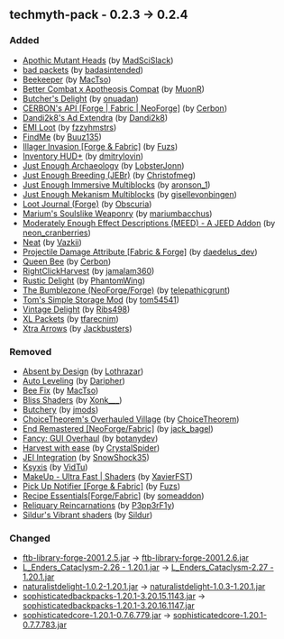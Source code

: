 ## techmyth-pack - 0.2.3 -> 0.2.4

### Added

  * [Apothic Mutant Heads](https://www.curseforge.com/minecraft/mc-mods/apothic-mutant-heads) (by [MadSciSlack](https://www.curseforge.com/members/MadSciSlack/projects))
  * [bad packets](https://www.curseforge.com/minecraft/mc-mods/badpackets) (by [badasintended](https://www.curseforge.com/members/badasintended/projects))
  * [Beekeeper](https://www.curseforge.com/minecraft/mc-mods/beekeeper) (by [MacTso](https://www.curseforge.com/members/MacTso/projects))
  * [Better Combat x Apotheosis Compat](https://www.curseforge.com/minecraft/mc-mods/apothic-combat) (by [MuonR](https://www.curseforge.com/members/MuonR/projects))
  * [Butcher's Delight](https://www.curseforge.com/minecraft/mc-mods/butchers-delight) (by [onuadan](https://www.curseforge.com/members/onuadan/projects))
  * [CERBON's API [Forge | Fabric | NeoForge]](https://www.curseforge.com/minecraft/mc-mods/cerbons-api) (by [Cerbon](https://www.curseforge.com/members/Cerbon/projects))
  * [Dandi2k8's Ad Extendra](https://www.curseforge.com/minecraft/mc-mods/dandi2k8s-ad-extendra) (by [Dandi2k8](https://www.curseforge.com/members/Dandi2k8/projects))
  * [EMI Loot](https://www.curseforge.com/minecraft/mc-mods/emi-loot) (by [fzzyhmstrs](https://www.curseforge.com/members/fzzyhmstrs/projects))
  * [FindMe](https://www.curseforge.com/minecraft/mc-mods/findme) (by [Buuz135](https://www.curseforge.com/members/Buuz135/projects))
  * [Illager Invasion [Forge & Fabric]](https://www.curseforge.com/minecraft/mc-mods/illager-invasion) (by [Fuzs](https://www.curseforge.com/members/Fuzs/projects))
  * [Inventory HUD+](https://www.curseforge.com/minecraft/mc-mods/inventory-hud-forge) (by [dmitrylovin](https://www.curseforge.com/members/dmitrylovin/projects))
  * [Just Enough Archaeology](https://www.curseforge.com/minecraft/mc-mods/just-enough-archaeology) (by [LobsterJonn](https://www.curseforge.com/members/LobsterJonn/projects))
  * [Just Enough Breeding (JEBr)](https://www.curseforge.com/minecraft/mc-mods/justenoughbreeding) (by [Christofmeg](https://www.curseforge.com/members/Christofmeg/projects))
  * [Just Enough Immersive Multiblocks](https://www.curseforge.com/minecraft/mc-mods/just-enough-immersive-multiblocks) (by [aronson_1](https://www.curseforge.com/members/aronson_1/projects))
  * [Just Enough Mekanism Multiblocks](https://www.curseforge.com/minecraft/mc-mods/just-enough-mekanism-multiblocks) (by [gisellevonbingen](https://www.curseforge.com/members/gisellevonbingen/projects))
  * [Loot Journal (Forge)](https://www.curseforge.com/minecraft/mc-mods/loot-journal) (by [Obscuria](https://www.curseforge.com/members/Obscuria/projects))
  * [Marium's Soulslike Weaponry](https://www.curseforge.com/minecraft/mc-mods/mariums-soulslike-weaponry) (by [mariumbacchus](https://www.curseforge.com/members/mariumbacchus/projects))
  * [Moderately Enough Effect Descriptions (MEED) - A JEED Addon](https://www.curseforge.com/minecraft/mc-mods/moderately-enough-effect-descriptions-meed-a-jeed-addon) (by [neon_cranberries](https://www.curseforge.com/members/neon_cranberries/projects))
  * [Neat](https://www.curseforge.com/minecraft/mc-mods/neat) (by [Vazkii](https://www.curseforge.com/members/Vazkii/projects))
  * [Projectile Damage Attribute [Fabric & Forge]](https://www.curseforge.com/minecraft/mc-mods/projectile-damage-attribute) (by [daedelus_dev](https://www.curseforge.com/members/daedelus_dev/projects))
  * [Queen Bee](https://www.curseforge.com/minecraft/mc-mods/queen-bee) (by [Cerbon](https://www.curseforge.com/members/Cerbon/projects))
  * [RightClickHarvest](https://www.curseforge.com/minecraft/mc-mods/rightclickharvest) (by [jamalam360](https://www.curseforge.com/members/jamalam360/projects))
  * [Rustic Delight](https://www.curseforge.com/minecraft/mc-mods/rustic-delight) (by [PhantomWing](https://www.curseforge.com/members/PhantomWing/projects))
  * [The Bumblezone (NeoForge/Forge)](https://www.curseforge.com/minecraft/mc-mods/the-bumblezone-forge) (by [telepathicgrunt](https://www.curseforge.com/members/telepathicgrunt/projects))
  * [Tom's Simple Storage Mod](https://www.curseforge.com/minecraft/mc-mods/toms-storage) (by [tom54541](https://www.curseforge.com/members/tom54541/projects))
  * [Vintage Delight](https://www.curseforge.com/minecraft/mc-mods/vintage-delight) (by [Ribs498](https://www.curseforge.com/members/Ribs498/projects))
  * [XL Packets](https://www.curseforge.com/minecraft/mc-mods/xl-packets) (by [tfarecnim](https://www.curseforge.com/members/tfarecnim/projects))
  * [Xtra Arrows](https://www.curseforge.com/minecraft/mc-mods/xtra-arrows) (by [Jackbusters](https://www.curseforge.com/members/Jackbusters/projects))

### Removed

  * [Absent by Design](https://www.curseforge.com/minecraft/mc-mods/absent-by-design) (by [Lothrazar](https://www.curseforge.com/members/Lothrazar/projects))
  * [Auto Leveling](https://www.curseforge.com/minecraft/mc-mods/auto-leveling) (by [Daripher](https://www.curseforge.com/members/Daripher/projects))
  * [Bee Fix](https://www.curseforge.com/minecraft/mc-mods/bee-fix) (by [MacTso](https://www.curseforge.com/members/MacTso/projects))
  * [Bliss Shaders](https://www.curseforge.com/minecraft/shaders/bliss-shader) (by [Xonk___](https://www.curseforge.com/members/Xonk___/projects))
  * [Butchery](https://www.curseforge.com/minecraft/mc-mods/butchery) (by [jmods](https://www.curseforge.com/members/jmods/projects))
  * [ChoiceTheorem's Overhauled Village](https://www.curseforge.com/minecraft/mc-mods/choicetheorems-overhauled-village) (by [ChoiceTheorem](https://www.curseforge.com/members/ChoiceTheorem/projects))
  * [End Remastered [NeoForge/Fabric]](https://www.curseforge.com/minecraft/mc-mods/endremastered) (by [jack_bagel](https://www.curseforge.com/members/jack_bagel/projects))
  * [Fancy: GUI Overhaul](https://www.curseforge.com/minecraft/texture-packs/fancy-gui-overhaul) (by [botanydev](https://www.curseforge.com/members/botanydev/projects))
  * [Harvest with ease](https://www.curseforge.com/minecraft/mc-mods/harvest-with-ease) (by [CrystalSpider](https://www.curseforge.com/members/CrystalSpider/projects))
  * [JEI Integration](https://www.curseforge.com/minecraft/mc-mods/jei-integration) (by [SnowShock35](https://www.curseforge.com/members/SnowShock35/projects))
  * [Ksyxis](https://www.curseforge.com/minecraft/mc-mods/ksyxis) (by [VidTu](https://www.curseforge.com/members/VidTu/projects))
  * [MakeUp - Ultra Fast | Shaders](https://www.curseforge.com/minecraft/shaders/makeup-ultra-fast-shader) (by [XavierFST](https://www.curseforge.com/members/XavierFST/projects))
  * [Pick Up Notifier [Forge & Fabric]](https://www.curseforge.com/minecraft/mc-mods/pick-up-notifier) (by [Fuzs](https://www.curseforge.com/members/Fuzs/projects))
  * [Recipe Essentials[Forge/Fabric]](https://www.curseforge.com/minecraft/mc-mods/recipe-essentials-forge-fabric) (by [someaddon](https://www.curseforge.com/members/someaddon/projects))
  * [Reliquary Reincarnations](https://www.curseforge.com/minecraft/mc-mods/reliquary-reincarnations) (by [P3pp3rF1y](https://www.curseforge.com/members/P3pp3rF1y/projects))
  * [Sildur's Vibrant shaders](https://www.curseforge.com/minecraft/shaders/sildurs-vibrant-shaders) (by [Sildur](https://www.curseforge.com/members/Sildur/projects))

### Changed

  * [ftb-library-forge-2001.2.5.jar](https://www.curseforge.com/minecraft/mc-mods/ftb-library-forge/files/5874882) -> [ftb-library-forge-2001.2.6.jar](https://www.curseforge.com/minecraft/mc-mods/ftb-library-forge/files/5925398)
  * [L_Enders_Cataclysm-2.26 - 1.20.1.jar](https://www.curseforge.com/minecraft/mc-mods/lendercataclysm/files/5920029) -> [L_Enders_Cataclysm-2.27 - 1.20.1.jar](https://www.curseforge.com/minecraft/mc-mods/lendercataclysm/files/5924796)
  * [naturalistdelight-1.0.2-1.20.1.jar](https://www.curseforge.com/minecraft/mc-mods/naturalist-delight/files/5629624) -> [naturalistdelight-1.0.3-1.20.1.jar](https://www.curseforge.com/minecraft/mc-mods/naturalist-delight/files/5926678)
  * [sophisticatedbackpacks-1.20.1-3.20.15.1143.jar](https://www.curseforge.com/minecraft/mc-mods/sophisticated-backpacks/files/5917851) -> [sophisticatedbackpacks-1.20.1-3.20.16.1147.jar](https://www.curseforge.com/minecraft/mc-mods/sophisticated-backpacks/files/5926231)
  * [sophisticatedcore-1.20.1-0.7.6.779.jar](https://www.curseforge.com/minecraft/mc-mods/sophisticated-core/files/5917850) -> [sophisticatedcore-1.20.1-0.7.7.783.jar](https://www.curseforge.com/minecraft/mc-mods/sophisticated-core/files/5926621)


